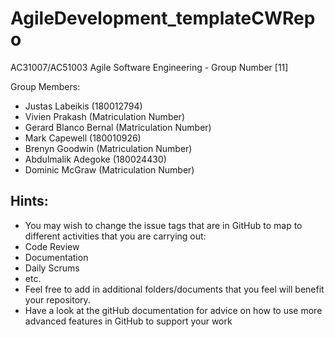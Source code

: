 # AgileDevelopment_templateCWRepo
AC31007/AC51003 Agile Software Engineering - Group Number [11]

Group Members:
- Justas Labeikis (180012794)
- Vivien Prakash (Matriculation Number)
- Gerard Blanco Bernal (Matriculation Number)
- Mark Capewell (180010926)
- Brenyn Goodwin (Matriculation Number)
- Abdulmalik Adegoke (180024430)
- Dominic McGraw (Matriculation Number)

## Hints:
- You may wish to change the issue tags that are in GitHub to map to different activities that you are carrying out:
 - Code Review
 - Documentation
 - Daily Scrums
 - etc.
- Feel free to add in additional folders/documents that you feel will benefit your repository.
- Have a look at the gitHub documentation for advice on how to use more advanced features in GitHub to support your work

